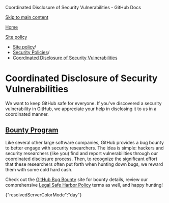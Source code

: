 Coordinated Disclosure of Security Vulnerabilities - GitHub Docs

[Skip to main content](#main-content)

[Home](/ja)

[Site policy](/ja/site-policy)

* [Site policy](/ja/site-policy)/
* [Security Policies](/ja/site-policy/security-policies)/
* [Coordinated Disclosure of Security Vulnerabilities](/ja/site-policy/security-policies/coordinated-disclosure-of-security-vulnerabilities)

Coordinated Disclosure of Security Vulnerabilities
==========

We want to keep GitHub safe for everyone. If you've discovered a security vulnerability in GitHub, we appreciate your help in disclosing it to us in a coordinated manner.

[Bounty Program](#bounty-program)
----------

Like several other large software companies, GitHub provides a bug bounty to better engage with security researchers. The idea is simple: hackers and security researchers (like you) find and report vulnerabilities through our coordinated disclosure process. Then, to recognize the significant effort that these researchers often put forth when hunting down bugs, we reward them with some cold hard cash.

Check out the [GitHub Bug Bounty](https://bounty.github.com) site for bounty details, review our comprehensive [Legal Safe Harbor Policy](/ja/site-policy/security-policies/github-bug-bounty-program-legal-safe-harbor) terms as well, and happy hunting!

{"resolvedServerColorMode":"day"}
